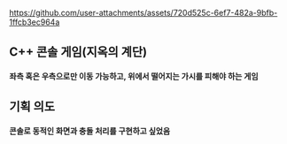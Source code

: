 https://github.com/user-attachments/assets/720d525c-6ef7-482a-9bfb-1ffcb3ec964a


## C++ 콘솔 게임(지옥의 계단)
#### 좌측 혹은 우측으로만 이동 가능하고, 위에서 떨어지는 가시를 피해야 하는 게임


## **기획 의도**
#### 콘솔로 동적인 화면과 충돌 처리를 구현하고 싶었음




